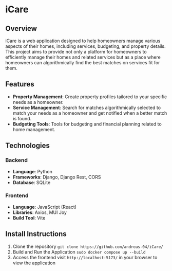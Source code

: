 # iCare

## Overview

iCare is a web application designed to help homeowners manage various aspects of their homes, including services, budgeting, and property details. This project aims to provide not only a platform for homeowners to efficiently manage their homes and related services but as a place where homeowners can algorithmically find the best matches on services fit for them.

## Features

- **Property Management**: Create property profiles tailored to your specific needs as a homeowner.
- **Service Management**: Search for matches algorithmically selected to match your needs as a homeowner and get notified when a better match is found.
- **Budgeting Tools**: Tools for budgeting and financial planning related to home management.


## Technologies

### Backend

- **Language**: Python
- **Frameworks**: Django, Django Rest, CORS
- **Database**: SQLite

### Frontend

- **Language**: JavaScript (React)
- **Libraries**: Axios, MUI Joy
- **Build Tool**: Vite

## Install Instructions 
  1. Clone the repository 
    `git clone https://github.com/andreas-04/iCare/`
  2. Build and Run the Application
     `sudo docker compose up --build`
  3. Access the frontend
     visit `http://localhost:5173/` in your browser to view the application
